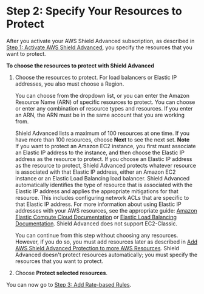 # Step 2: Specify Your Resources to Protect<a name="ddos-choose-resources"></a>

After you activate your AWS Shield Advanced subscription, as described in [Step 1: Activate AWS Shield Advanced](enable-ddos-prem.md), you specify the resources that you want to protect\. <a name="ddos-choose-resources-procedure"></a>

**To choose the resources to protect with Shield Advanced**

1. Choose the resources to protect\. For load balancers or Elastic IP addresses, you also must choose a Region\. 

   You can choose from the dropdown list, or you can enter the Amazon Resource Name \(ARN\) of specific resources to protect\. You can choose or enter any combination of resource types and resources\. If you enter an ARN, the ARN must be in the same account that you are working from\. 

   Shield Advanced lists a maximum of 100 resources at one time\. If you have more than 100 resources, choose **Next** to see the next set\.
**Note**  
If you want to protect an Amazon EC2 instance, you first must associate an Elastic IP address to the instance, and then choose the Elastic IP address as the resource to protect\.
If you choose an Elastic IP address as the resource to protect, Shield Advanced protects whatever resource is associated with that Elastic IP address, either an Amazon EC2 instance or an Elastic Load Balancing load balancer\. Shield Advanced automatically identifies the type of resource that is associated with the Elastic IP address and applies the appropriate mitigations for that resource\. This includes configuring network ACLs that are specific to that Elastic IP address\. For more information about using Elastic IP addresses with your AWS resources, see the appropriate guide: [Amazon Elastic Compute Cloud Documentation](https://aws.amazon.com/documentation/ec2/) or [Elastic Load Balancing Documentation](https://aws.amazon.com/documentation/elastic-load-balancing/)\.
Shield Advanced does not support EC2\-Classic\.

   You can continue from this step without choosing any resources\. However, if you do so, you must add resources later as described in [Add AWS Shield Advanced Protection to more AWS Resources](configure-new-protection.md)\. Shield Advanced doesn't protect resources automatically; you must specify the resources that you want to protect\.

1. Choose **Protect selected resources**\.

You can now go to [Step 3: Add Rate\-based Rules](ddos-get-started-rate-based-rules.md)\.